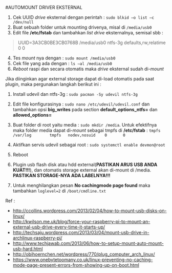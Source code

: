 #AUTOMOUNT DRIVER EKSTERNAL
1. Cek UUID *drive* eksternal dengan perintah : `sudo blkid –o list –c /dev/null`
2. Buat sebuah folder untuk mounting drivenya, misal di `/media/usb0`
3. Edit file **/etc/fstab** dan tambahkan *list* *drive* eksternalnya, semisal sbb :

 > UUID=3A3CB0BE3CB0768B   /media/usb0     ntfs-3g    defaults,rw,relatime      0       0

4. Tes *mount* nya dengan : `sudo mount /media/usb0`
5. Cek file yang ada dengan : `ls –al /media/usb0`
6. *Reboot* raspi dan secara otomatis maka *drive* eksternal sudah di-*mount*

Jika diinginkan agar external storage dapat di-load otomatis pada saat plugin, maka pergunakan langkah berikut ini :

1. Install udevil dan ntfs-3g : `sudo pacman -Sy udevil ntfs-3g`

2. Edit file konfigurasinya : `sudo nano /etc/udevil/udevil.conf` dan tambahkan opsi **big_writes** pada section **default_options_ntfs=** dan **allowed_options=**

3. Buat folder di root yaitu media : `sudo mkdir /media`. Untuk efektifnya maka folder media dapat di-*mount* sebagai tmpfs di **/etc/fstab** : `tmpfs   /var/log        tmpfs   nodev,nosuid    0       0`

4. Aktifkan servis udevil sebagai root : `sudo systemctl enable devmon@root`

5. Reboot
6. Plugin usb flash disk atau hdd external(**PASTIKAN ARUS USB ANDA KUAT!!!**), dan otomatis storage external akan di-mount di /media. **PASTIKAN STORAGE-NYA ADA LABELNYA!!!**

7. Untuk menghilangkan pesan **No cachingmode page found** maka tambahkan `loglevel=2` di `/boot/cmdline.txt`

Ref :
 - http://ccollins.wordpress.com/2013/02/04/how-to-mount-usb-disks-on-linux/
 - http://kwilson.me.uk/blog/force-your-raspberry-pi-to-mount-an-external-usb-drive-every-time-it-starts-up/
 - http://techsaju.wordpress.com/2013/03/04/mount-usb-drive-in-archlinux-raspberry-pi/
 - http://www.techjawab.com/2013/06/how-to-setup-mount-auto-mount-usb-hard.html
 - http://obihoernchen.net/wordpress/770/plug_computer_arch_linux/
 - https://www.onebytetoomany.co.uk/linux-preventing-no-caching-mode-page-present-errors-from-showing-up-on-boot.html
